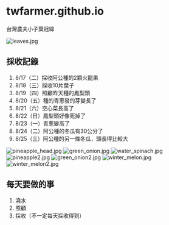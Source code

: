 # twfarmer.github.io
台灣農夫小子葉冠緯

![leaves.jpg](leaves.jpg)

## 採收記錄
1. 8/17（二）採收阿公種的2顆火龍果
2. 8/18（三）採收10片葉子
3. 8/19（四）照顧昨天種的鳳梨頭
4. 8/20（五）種的青蔥發的芽變長了
5. 8/21（六）空心菜長高了
6. 8/22（日）鳳梨頭好像死掉了
7. 8/23（一）青蔥變高了
8. 8/24（二）阿公種的冬瓜有30公分了
9. 8/25（三）阿公種的另一條冬瓜，頭長得比較大


![pineapple_head.jpg](pineapple_head.jpg)
![green_onion.jpg](green_onion.jpg)
![water_spinach.jpg](water_spinach.jpg)
![pineapple2.jpg](pineapple2.jpg)
![green_onion2.jpg](green_onion2.jpg)
![winter_melon.jpg](winter_melon.jpg)
![winter_melon2.jpg](winter_melon2.jpg)
## 每天要做的事
1. 澆水
2. 照顧
3. 採收（不一定每天採收得到）

